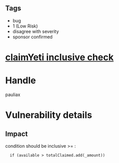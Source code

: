 ## Tags

- bug
- 1 (Low Risk)
- disagree with severity
- sponsor confirmed

# [claimYeti inclusive check](https://github.com/code-423n4/2021-12-yetifinance-findings/issues/300) 

# Handle

pauliax


# Vulnerability details

## Impact
condition should be inclusive >= :
```solidity
  if (available > totalClaimed.add(_amount))
```

